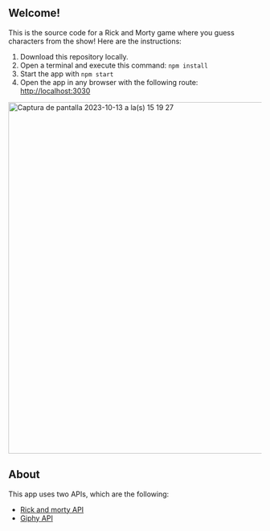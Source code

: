 ## Welcome! 

This is the source code for a Rick and Morty game where you guess characters from the show! Here are the instructions:

1. Download this repository locally.
2. Open a terminal and execute this command: `npm install`
3. Start the app with `npm start`
4. Open the app in any browser with the following route: <http://localhost:3030>

<img width="700" alt="Captura de pantalla 2023-10-13 a la(s) 15 19 27" src="https://github.com/Laurarestrepo03/Reto-7-Hackathon/assets/69609680/5cb452e0-8a49-4b98-b022-6c4beebd5dc3">

## About

This app uses two APIs, which are the following:
- [Rick and morty API](https://rickandmortyapi.com/documentation/#rest)
- [Giphy API](https://developers.giphy.com/docs/api/endpoint#trending)
